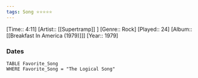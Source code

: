 ```yaml
---
tags: Song ⭐⭐⭐⭐⭐ 
---
```

[Time:: 4:11]
[Artist:: [[Supertramp]] ]
[Genre:: Rock]
[Played:: 24]
[Album:: [[Breakfast In America (1979)]]]
[Year:: 1979]
### Dates
````dataview
TABLE Favorite_Song
WHERE Favorite_Song = "The Logical Song"
````